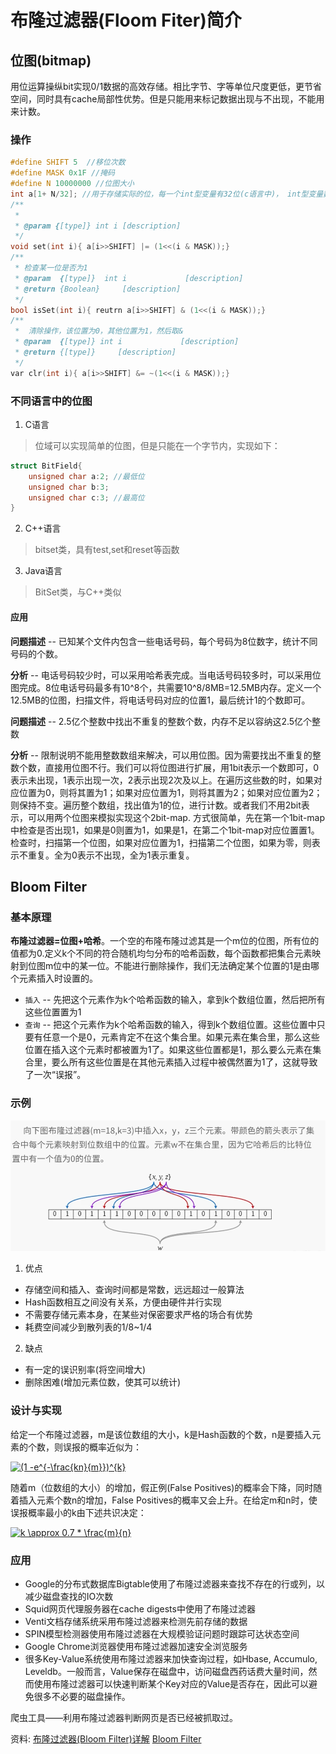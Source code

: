 # 布隆过滤器(Floom Fiter)简介
## 位图(bitmap)
用位运算操纵bit实现0/1数据的高效存储。相比字节、字等单位尺度更低，更节省空间，同时具有cache局部性优势。但是只能用来标记数据出现与不出现，不能用来计数。

### 操作
```c
#define SHIFT 5  //移位次数
#define MASK 0x1F //掩码
#define N 10000000 //位图大小
int a[1+ N/32]; //用于存储实际的位，每一个int型变量有32位(c语言中)， int型变量数就是N/32, 加1判定不能被32整除 
/**
 *  
 * @param {[type]} int i [description]
 */
void set(int i){ a[i>>SHIFT] |= (1<<(i & MASK));}
/**
 * 检查某一位是否为1
 * @param  {[type]}  int i             [description]
 * @return {Boolean}     [description]
 */
bool isSet(int i){ reutrn a[i>>SHIFT] & (1<<(i & MASK));}
/**
 *  清除操作，该位置为0，其他位置为1，然后取&
 * @param  {[type]} int i             [description]
 * @return {[type]}     [description]
 */
var clr(int i){ a[i>>SHIFT] &= ~(1<<(i & MASK));}
```

### 不同语言中的位图
1. C语言 
> 位域可以实现简单的位图，但是只能在一个字节内，实现如下：
```c
struct BitField{
    unsigned char a:2; //最低位
    unsigned char b:3;
    unsigned char c:3; //最高位
}
```
2. C++语言
> bitset类，具有test,set和reset等函数
3. Java语言
> BitSet类，与C++类似

#### 应用
**问题描述** -- 已知某个文件内包含一些电话号码，每个号码为8位数字，统计不同号码的个数。

**分析** -- 电话号码较少时，可以采用哈希表完成。当电话号码较多时，可以采用位图完成。8位电话号码最多有10^8个，共需要10^8/8MB=12.5MB内存。定义一个12.5MB的位图，扫描文件，将电话号码对应的位置1，最后统计1的个数即可。

**问题描述** -- 2.5亿个整数中找出不重复的整数个数，内存不足以容纳这2.5亿个整数

**分析** -- 限制说明不能用整数数组来解决，可以用位图。因为需要找出不重复的整数个数，直接用位图不行。我们可以将位图进行扩展，用1bit表示一个数即可，0表示未出现，1表示出现一次，2表示出现2次及以上。在遍历这些数的时，如果对应位置为0，则将其置为1；如果对应位置为1，则将其置为2；如果对应位置为2；则保持不变。遍历整个数组，找出值为1的位，进行计数。或者我们不用2bit表示，可以用两个位图来模拟实现这个2bit-map. 方式很简单，先在第一个1bit-map中检查是否出现1，如果是0则置为1，如果是1，在第二个1bit-map对应位置置1。 检查时，扫描第一个位图，如果对应位置为1，扫描第二个位图，如果为零，则表示不重复。全为0表示不出现，全为1表示重复。



## Bloom Filter
### 基本原理
**布隆过滤器=位图+哈希**。一个空的布隆布隆过滤其是一个m位的位图，所有位的值都为0.定义k个不同的符合随机均匀分布的哈希函数，每个函数都把集合元素映射到位图m位中的某一位。不能进行删除操作，我们无法确定某个位置的1是由哪个元素插入时设置的。 

- `插入` -- 先把这个元素作为k个哈希函数的输入，拿到k个数组位置，然后把所有这些位置置为1
- `查询` -- 把这个元素作为k个哈希函数的输入，得到k个数组位置。这些位置中只要有任意一个是0，元素肯定不在这个集合里。如果元素在集合里，那么这些位置在插入这个元素时都被置为1了。如果这些位置都是1，那么要么元素在集合里，要么所有这些位置是在其他元素插入过程中被偶然置为1了，这就导致了一次“误报”。

### 示例
![示例](./images/bloomfilter1.png)

1. 优点
 - 存储空间和插入、查询时间都是常数，远远超过一般算法
 - Hash函数相互之间没有关系，方便由硬件并行实现
 - 不需要存储元素本身，在某些对保密要求严格的场合有优势
 - 耗费空间减少到散列表的1/8~1/4
2. 缺点
 - 有一定的误识别率(将空间增大)
 - 删除困难(增加元素位数，使其可以统计)

### 设计与实现
给定一个布隆过滤器，m是该位数组的大小，k是Hash函数的个数，n是要插入元素的个数，则误报的概率近似为：

<a href="https://www.codecogs.com/eqnedit.php?latex=(1&space;-e^{-\frac{kn}{m}})^{k}" target="_blank"><img src="https://latex.codecogs.com/gif.latex?(1&space;-e^{-\frac{kn}{m}})^{k}" title="(1 -e^{-\frac{kn}{m}})^{k}" /></a>

随着m（位数组的大小）的增加，假正例(False Positives)的概率会下降，同时随着插入元素个数n的增加，False Positives的概率又会上升。在给定m和n时，使误报概率最小的k由下述共识决定：

<a href="https://www.codecogs.com/eqnedit.php?latex=k&space;\approx&space;0.7&space;*&space;\frac{m}{n}" target="_blank"><img src="https://latex.codecogs.com/gif.latex?k&space;\approx&space;0.7&space;*&space;\frac{m}{n}" title="k \approx 0.7 * \frac{m}{n}" /></a>

### 应用
- Google的分布式数据库Bigtable使用了布隆过滤器来查找不存在的行或列，以减少磁盘查找的IO次数
- Squid网页代理服务器在cache digests中使用了布隆过滤器
- Venti文档存储系统采用布隆过滤器来检测先前存储的数据
- SPIN模型检测器使用布隆过滤器在大规模验证问题时跟踪可达状态空间
- Google Chrome浏览器使用布隆过滤器加速安全浏览服务
- 很多Key-Value系统使用布隆过滤器来加快查询过程，如Hbase, Accumulo, Leveldb。一般而言，Value保存在磁盘中，访问磁盘西药话费大量时间，然而使用布隆过滤器可以快速判断某个Key对应的Value是否存在，因此可以避免很多不必要的磁盘操作。

爬虫工具——利用布隆过滤器判断网页是否已经被抓取过。

资料:
[布隆过滤器(Bloom Filter)详解](http://www.cnblogs.com/haippy/archive/2012/07/13/2590351.html)
[Bloom Filter](https://en.wikipedia.org/wiki/Bloom_filter)

